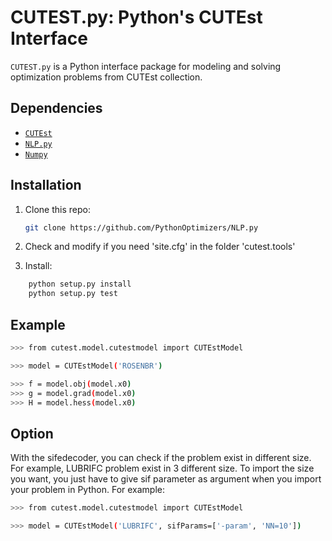 # CUTEST.py: Python's CUTEst Interface

`CUTEST.py` is a Python interface package for modeling and solving optimization problems from CUTEst collection.

## Dependencies

- [`CUTEst`](https://github.com/optimizers/cutest-mirror)
- [`NLP.py`](https://github.com/PythonOptimizers/NLP.py)
- [`Numpy`](http://www.numpy.org)

## Installation

1. Clone this repo:
   ```bash
   git clone https://github.com/PythonOptimizers/NLP.py
   ```

2. Check and modify if you need 'site.cfg' in the folder 'cutest.tools'

3. Install:
```bash
    python setup.py install
    python setup.py test
```

## Example

```bash
>>> from cutest.model.cutestmodel import CUTEstModel

>>> model = CUTEstModel('ROSENBR')

>>> f = model.obj(model.x0)
>>> g = model.grad(model.x0)
>>> H = model.hess(model.x0)
```

## Option

 With the sifedecoder, you can check if the problem exist in different size.
For example, LUBRIFC problem exist in 3 different size. To import the size you want, you just have to give sif parameter as argument when you import your problem in Python. For example:

```bash
>>> from cutest.model.cutestmodel import CUTEstModel

>>> model = CUTEstModel('LUBRIFC', sifParams=['-param', 'NN=10']) 
```
